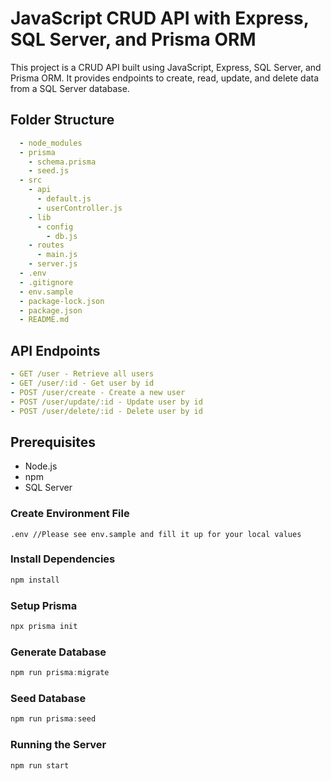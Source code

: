 # JavaScript CRUD API with Express, SQL Server, and Prisma ORM

This project is a CRUD API built using JavaScript, Express, SQL Server, and Prisma ORM. It provides endpoints to create, read, update, and delete data from a SQL Server database.

## Folder Structure
```yaml
  - node_modules
  - prisma
    - schema.prisma
    - seed.js
  - src
    - api
      - default.js
      - userController.js
    - lib
      - config
        - db.js
    - routes
      - main.js
    - server.js
  - .env
  - .gitignore
  - env.sample
  - package-lock.json
  - package.json
  - README.md
```

## API Endpoints
```yaml
- GET /user - Retrieve all users
- GET /user/:id - Get user by id
- POST /user/create - Create a new user
- POST /user/update/:id - Update user by id
- POST /user/delete/:id - Delete user by id
```

## Prerequisites
- Node.js
- npm
- SQL Server

### Create Environment File
```
.env //Please see env.sample and fill it up for your local values
```

### Install Dependencies
```js
npm install
```  

### Setup Prisma
```js
npx prisma init
``` 

### Generate Database
```js
npm run prisma:migrate
``` 

### Seed Database
```js
npm run prisma:seed
``` 

### Running the Server
```
npm run start
```  
